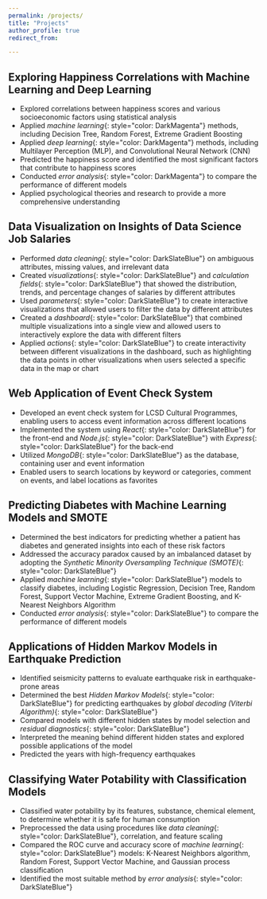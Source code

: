 ```yaml
---
permalink: /projects/
title: "Projects"
author_profile: true
redirect_from: 

---
```


## Exploring Happiness Correlations with Machine Learning and Deep Learning

* Explored correlations between happiness scores and various socioeconomic factors using statistical analysis
* Applied *machine learning*{: style="color: DarkMagenta"} methods, including Decision Tree, Random Forest, Extreme Gradient Boosting
* Applied *deep learning*{: style="color: DarkMagenta"} methods, including Multilayer Perception (MLP), and Convolutional Neural Network (CNN)
* Predicted the happiness score and identified the most significant factors that contribute to happiness scores
* Conducted *error analysis*{: style="color: DarkMagenta"} to compare the performance of different models
* Applied psychological theories and research to provide a more comprehensive understanding

## Data Visualization on Insights of Data Science Job Salaries

* Performed *data cleaning*{: style="color: DarkSlateBlue"} on ambiguous attributes, missing values, and irrelevant data
* Created *visualizations*{: style="color: DarkSlateBlue"} and *calculation fields*{: style="color: DarkSlateBlue"} that showed the distribution, trends, and percentage changes of salaries by different attributes
* Used *parameters*{: style="color: DarkSlateBlue"} to create interactive visualizations that allowed users to filter the data by different attributes
* Created a *dashboard*{: style="color: DarkSlateBlue"} that combined multiple visualizations into a single view and allowed users to interactively explore the data with different filters
* Applied *actions*{: style="color: DarkSlateBlue"} to create interactivity between different visualizations in the dashboard, such as highlighting the data points in other visualizations when users selected a specific data in the map or chart


## Web Application of Event Check System

* Developed an event check system for LCSD Cultural Programmes, enabling users to access event information across different locations
* Implemented the system using *React*{: style="color: DarkSlateBlue"} for the front-end and *Node.js*{: style="color: DarkSlateBlue"} with *Express*{: style="color: DarkSlateBlue"} for the back-end
* Utilized *MongoDB*{: style="color: DarkSlateBlue"} as the database, containing user and event information
* Enabled users to search locations by keyword or categories, comment on events, and label locations as favorites


## Predicting Diabetes with Machine Learning Models and SMOTE

* Determined the best indicators for predicting whether a patient has diabetes and generated insights into each of these risk factors
* Addressed the accuracy paradox caused by an imbalanced dataset by adopting the *Synthetic Minority Oversampling Technique (SMOTE)*{: style="color: DarkSlateBlue"}
* Applied *machine learning*{: style="color: DarkSlateBlue"} models to classify diabetes, including Logistic Regression, Decision Tree, Random Forest, Support Vector Machine, Extreme Gradient Boosting, and K-Nearest Neighbors Algorithm
* Conducted *error analysis*{: style="color: DarkSlateBlue"} to compare the performance of different models


## Applications of Hidden Markov Models in Earthquake Prediction

* Identified seismicity patterns to evaluate earthquake risk in earthquake-prone areas
* Determined the best *Hidden Markov Models*{: style="color: DarkSlateBlue"} for predicting earthquakes by *global decoding (Viterbi Algorithm)*{: style="color: DarkSlateBlue"}
* Compared models with different hidden states by model selection and *residual diagnostics*{: style="color: DarkSlateBlue"}
* Interpreted the meaning behind different hidden states and explored possible applications of the model
* Predicted the years with high-frequency earthquakes


## Classifying Water Potability with Classification Models

* Classified water potability by its features, substance, chemical element, to determine whether it is safe for human consumption
* Preprocessed the data using procedures like *data cleaning*{: style="color: DarkSlateBlue"}, correlation, and feature scaling
* Compared the ROC curve and accuracy score of *machine learning*{: style="color: DarkSlateBlue"} models: K-Nearest Neighbors algorithm, Random Forest, Support Vector Machine, and Gaussian process classification
* Identified the most suitable method by *error analysis*{: style="color: DarkSlateBlue"}





